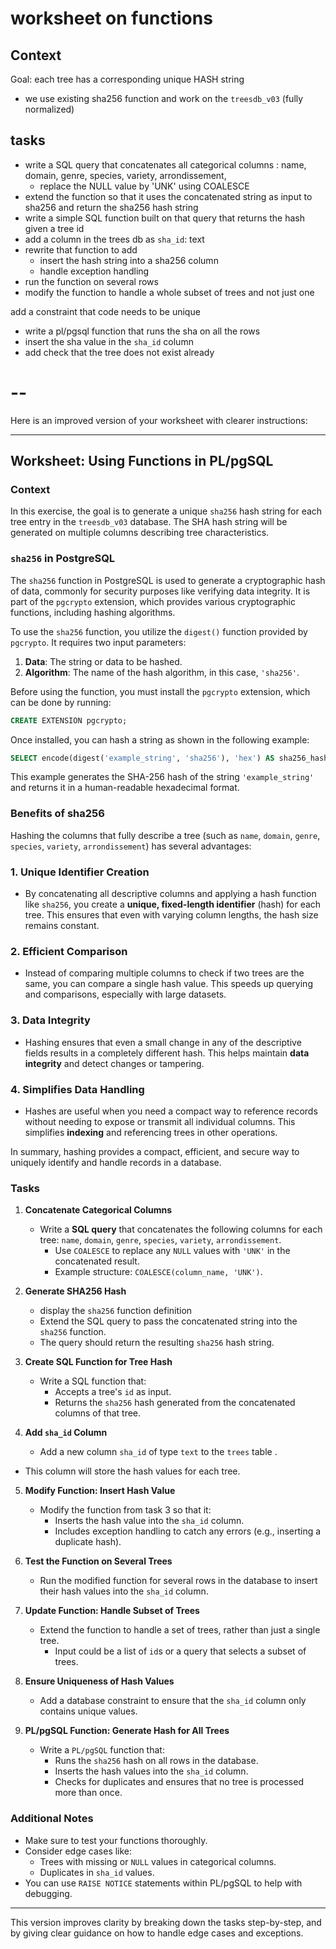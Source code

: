 # worksheet on functions

## Context

Goal: each tree has a corresponding unique HASH string

- we  use existing sha256 function and work on the `treesdb_v03` (fully normalized)

## tasks

- write a SQL query that concatenates all categorical columns : name, domain, genre, species, variety, arrondissement,
  - replace the NULL value by 'UNK' using COALESCE
- extend the function so that it uses the concatenated string as input to sha256 and return the sha256 hash string
- write a simple SQL function built on that query that returns the hash given a tree id
- add a column in the trees db as `sha_id`: text
- rewrite that function to add
  - insert the hash string into a sha256 column
  - handle exception handling
- run the function on several rows
- modify the function to handle a whole subset of trees and not just one

add a constraint that code needs to be unique

- write a pl/pgsql function that runs the sha on all the rows
- insert the sha value in the `sha_id` column
- add check that the tree does not exist already

# --

Here is an improved version of your worksheet with clearer instructions:

---

## Worksheet: Using Functions in PL/pgSQL

### Context

In this exercise, the goal is to generate a unique `sha256` hash string for each tree entry in the `treesdb_v03` database.
The SHA hash string will be generated on multiple columns describing tree characteristics.

### `sha256` in PostgreSQL

The `sha256` function in PostgreSQL is used to generate a cryptographic hash of data, commonly for security purposes like verifying data integrity. It is part of the `pgcrypto` extension, which provides various cryptographic functions, including hashing algorithms.

To use the `sha256` function, you utilize the `digest()` function provided by `pgcrypto`. It requires two input parameters:

1. **Data**: The string or data to be hashed.
2. **Algorithm**: The name of the hash algorithm, in this case, `'sha256'`.

Before using the function, you must install the `pgcrypto` extension, which can be done by running:

```sql
CREATE EXTENSION pgcrypto;
```

Once installed, you can hash a string as shown in the following example:

```sql
SELECT encode(digest('example_string', 'sha256'), 'hex') AS sha256_hash;
```

This example generates the SHA-256 hash of the string `'example_string'` and returns it in a human-readable hexadecimal format.

### Benefits of sha256

Hashing the columns that fully describe a tree (such as `name`, `domain`, `genre`, `species`, `variety`, `arrondissement`) has several advantages:

### 1. **Unique Identifier Creation**

- By concatenating all descriptive columns and applying a hash function like `sha256`, you create a **unique, fixed-length identifier** (hash) for each tree. This ensures that even with varying column lengths, the hash size remains constant.

### 2. **Efficient Comparison**

- Instead of comparing multiple columns to check if two trees are the same, you can compare a single hash value. This speeds up querying and comparisons, especially with large datasets.

### 3. **Data Integrity**

- Hashing ensures that even a small change in any of the descriptive fields results in a completely different hash. This helps maintain **data integrity** and detect changes or tampering.

### 4. **Simplifies Data Handling**

- Hashes are useful when you need a compact way to reference records without needing to expose or transmit all individual columns. This simplifies **indexing** and referencing trees in other operations.

In summary, hashing provides a compact, efficient, and secure way to uniquely identify and handle records in a database.

### Tasks

1. **Concatenate Categorical Columns**

   - Write a **SQL query** that concatenates the following columns for each tree: `name`, `domain`, `genre`, `species`, `variety`, `arrondissement`.
     - Use `COALESCE` to replace any `NULL` values with `'UNK'` in the concatenated result.
     - Example structure: `COALESCE(column_name, 'UNK')`.

2. **Generate SHA256 Hash**
    - display the `sha256` function definition
   - Extend the SQL query to pass the concatenated string into the `sha256` function.
   - The query should return the resulting `sha256` hash string.

3. **Create SQL Function for Tree Hash**

   - Write a SQL function that:
     - Accepts a tree's `id` as input.
     - Returns the `sha256` hash generated from the concatenated columns of that tree.

4. **Add `sha_id` Column**

   - Add a new column `sha_id` of type `text` to the `trees` table .

- This column will store the hash values for each tree.

5. **Modify Function: Insert Hash Value**

   - Modify the function from task 3 so that it:
     - Inserts the hash value into the `sha_id` column.
     - Includes exception handling to catch any errors (e.g., inserting a duplicate hash).

6. **Test the Function on Several Trees**

   - Run the modified function for several rows in the database to insert their hash values into the `sha_id` column.

7. **Update Function: Handle Subset of Trees**

   - Extend the function to handle a set of trees, rather than just a single tree.
     - Input could be a list of `id`s or a query that selects a subset of trees.

8. **Ensure Uniqueness of Hash Values**

   - Add a database constraint to ensure that the `sha_id` column only contains unique values.

9. **PL/pgSQL Function: Generate Hash for All Trees**

   - Write a `PL/pgSQL` function that:
     - Runs the `sha256` hash on all rows in the database.
     - Inserts the hash values into the `sha_id` column.
     - Checks for duplicates and ensures that no tree is processed more than once.

### Additional Notes

- Make sure to test your functions thoroughly.
- Consider edge cases like:
  - Trees with missing or `NULL` values in categorical columns.
  - Duplicates in `sha_id` values.
- You can use `RAISE NOTICE` statements within PL/pgSQL to help with debugging.

---

This version improves clarity by breaking down the tasks step-by-step, and by giving clear guidance on how to handle edge cases and exceptions.
